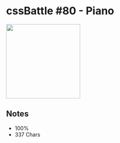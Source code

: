 # cssBattle \#80 - Piano

<img src="https://cssbattle.dev/targets/80@2x.png" width="200">

## Notes

- 100%
- 337 Chars
